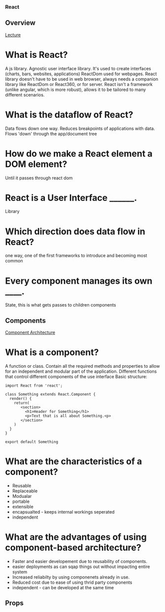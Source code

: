 ### React 
## Overview
[Lecture](https://www.youtube.com/watch?v=FRjlF74_EZk)

# What is React?
A js library. Agnostic user interface library. It's used to create interfaces (charts, bars, websites, applications)
ReactDom used for webpages. React library doesn't have to be used in web browser, always needs a companion library like ReactDom or React360, or for server. React isn't a framework (unlike angular, which is more robust), allows it to be tailored to many different scenarios.

# What is the dataflow of React?
Data flows down one way. Reduces breakpoints of applications with data. Flows 'down' through the app/document tree

# How do we make a React element a DOM element?
Until it passes through react dom

# React is a User Interface ______.
Library

# Which direction does data flow in React?
one way, one of the first frameworks to introduce and becoming most common

# Every component manages its own ____.
State, this is what gets passes to children components


## Components
[Component Architecture](https://www.tutorialspoint.com/software_architecture_design/component_based_architecture.htm)

# What is a component?
A function or class. Contain all the required methods and properties to allow for an independent and modular part of the application. Different functions that control different components of the use interface
Basic structure:
```
import React from 'react';

class Something extends React.Component {
  render() {
    return(
       <section>
         <h1>Header for Something</h1>
         <p>Text that is all about Something.<p>
       </section>
    )
  }
}

export default Something
```

# What are the characteristics of a component?
- Reusable
- Replaceable
- Modualar
- portable
- extensible
- encapsualted - keeps internal workings seperated
- independent

# What are the advantages of using component-based architecture?
 - Faster and easier developement due to reusability of components.
 - easier deployments as can sqap things out without impacting entire system
 - Increased reliabilty by using componenets already in use.
 - Reduced cost due to ease of using thrid party components
 - independent - can be developed at the same time


## Props